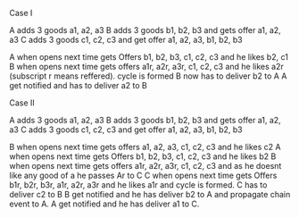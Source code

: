 Case I

A adds 3 goods a1, a2, a3
B adds 3 goods b1, b2, b3 and gets offer a1, a2, a3
C adds 3 goods c1, c2, c3 and get offer a1, a2, a3, b1, b2, b3

A when opens next time gets Offers b1, b2, b3, c1, c2, c3 and he likes b2, c1
B when opens next time gets offers a1r, a2r, a3r, c1, c2, c3 and he likes a2r (subscript r means reffered). cycle is formed B now has to deliver b2 to A
A get notified and has to deliver a2 to B

Case II

A adds 3 goods a1, a2, a3
B adds 3 goods b1, b2, b3 and gets offer a1, a2, a3
C adds 3 goods c1, c2, c3 and get offer a1, a2, a3, b1, b2, b3

B when opens next time gets offers a1, a2, a3, c1, c2, c3 and he likes c2
A when opens next time gets Offers b1, b2, b3, c1, c2, c3 and he likes b2
B when opens next time gets offers a1r, a2r, a3r, c1, c2, c3 and as he doesnt like any good of a he passes Ar to C
C when opens next time gets Offers b1r, b2r, b3r, a1r, a2r, a3r and he likes a1r and cycle is formed. C has to deliver c2 to B
B get notified and he has deliver b2 to A and propagate chain event to A.
A get notified and he has deliver a1 to C.
